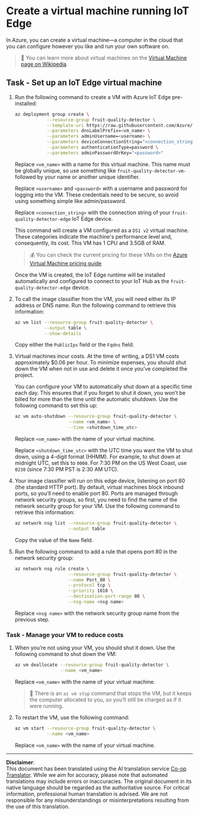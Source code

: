 <!--
CO_OP_TRANSLATOR_METADATA:
{
  "original_hash": "24dc783a600e20251211987b36370e93",
  "translation_date": "2025-08-28T19:06:58+00:00",
  "source_file": "4-manufacturing/lessons/3-run-fruit-detector-edge/vm-iotedge.md",
  "language_code": "en"
}
-->
# Create a virtual machine running IoT Edge

In Azure, you can create a virtual machine—a computer in the cloud that you can configure however you like and run your own software on.

> 💁 You can learn more about virtual machines on the [Virtual Machine page on Wikipedia](https://wikipedia.org/wiki/Virtual_machine).

## Task - Set up an IoT Edge virtual machine

1. Run the following command to create a VM with Azure IoT Edge pre-installed:

    ```sh
    az deployment group create \
                --resource-group fruit-quality-detector \
                --template-uri https://raw.githubusercontent.com/Azure/iotedge-vm-deploy/1.2.0/edgeDeploy.json \
                --parameters dnsLabelPrefix=<vm_name> \
                --parameters adminUsername=<username> \
                --parameters deviceConnectionString="<connection_string>" \
                --parameters authenticationType=password \
                --parameters adminPasswordOrKey="<password>"
    ```

    Replace `<vm_name>` with a name for this virtual machine. This name must be globally unique, so use something like `fruit-quality-detector-vm-` followed by your name or another unique identifier.

    Replace `<username>` and `<password>` with a username and password for logging into the VM. These credentials need to be secure, so avoid using something simple like admin/password.

    Replace `<connection_string>` with the connection string of your `fruit-quality-detector-edge` IoT Edge device.

    This command will create a VM configured as a `DS1 v2` virtual machine. These categories indicate the machine's performance level and, consequently, its cost. This VM has 1 CPU and 3.5GB of RAM.

    > 💰 You can check the current pricing for these VMs on the [Azure Virtual Machine pricing guide](https://azure.microsoft.com/pricing/details/virtual-machines/linux/?WT.mc_id=academic-17441-jabenn)

    Once the VM is created, the IoT Edge runtime will be installed automatically and configured to connect to your IoT Hub as the `fruit-quality-detector-edge` device.

1. To call the image classifier from the VM, you will need either its IP address or DNS name. Run the following command to retrieve this information:

    ```sh
    az vm list --resource-group fruit-quality-detector \
               --output table \
               --show-details
    ```

    Copy either the `PublicIps` field or the `Fqdns` field.

1. Virtual machines incur costs. At the time of writing, a DS1 VM costs approximately $0.06 per hour. To minimize expenses, you should shut down the VM when not in use and delete it once you’ve completed the project.

    You can configure your VM to automatically shut down at a specific time each day. This ensures that if you forget to shut it down, you won’t be billed for more than the time until the automatic shutdown. Use the following command to set this up:

    ```sh
    az vm auto-shutdown --resource-group fruit-quality-detector \
                        --name <vm_name> \
                        --time <shutdown_time_utc>
    ```

    Replace `<vm_name>` with the name of your virtual machine.

    Replace `<shutdown_time_utc>` with the UTC time you want the VM to shut down, using a 4-digit format (HHMM). For example, to shut down at midnight UTC, set this to `0000`. For 7:30 PM on the US West Coast, use `0230` (since 7:30 PM PST is 2:30 AM UTC).

1. Your image classifier will run on this edge device, listening on port 80 (the standard HTTP port). By default, virtual machines block inbound ports, so you’ll need to enable port 80. Ports are managed through network security groups, so first, you need to find the name of the network security group for your VM. Use the following command to retrieve this information:

    ```sh
    az network nsg list --resource-group fruit-quality-detector \
                        --output table
    ```

    Copy the value of the `Name` field.

1. Run the following command to add a rule that opens port 80 in the network security group:

    ```sh
    az network nsg rule create \
                        --resource-group fruit-quality-detector \
                        --name Port_80 \
                        --protocol tcp \
                        --priority 1010 \
                        --destination-port-range 80 \
                        --nsg-name <nsg name>
    ```

    Replace `<nsg name>` with the network security group name from the previous step.

### Task - Manage your VM to reduce costs

1. When you’re not using your VM, you should shut it down. Use the following command to shut down the VM:

    ```sh
    az vm deallocate --resource-group fruit-quality-detector \
                     --name <vm_name>
    ```

    Replace `<vm_name>` with the name of your virtual machine.

    > 💁 There is an `az vm stop` command that stops the VM, but it keeps the computer allocated to you, so you’ll still be charged as if it were running.

1. To restart the VM, use the following command:

    ```sh
    az vm start --resource-group fruit-quality-detector \
                --name <vm_name>
    ```

    Replace `<vm_name>` with the name of your virtual machine.

---

**Disclaimer**:  
This document has been translated using the AI translation service [Co-op Translator](https://github.com/Azure/co-op-translator). While we aim for accuracy, please note that automated translations may include errors or inaccuracies. The original document in its native language should be regarded as the authoritative source. For critical information, professional human translation is advised. We are not responsible for any misunderstandings or misinterpretations resulting from the use of this translation.